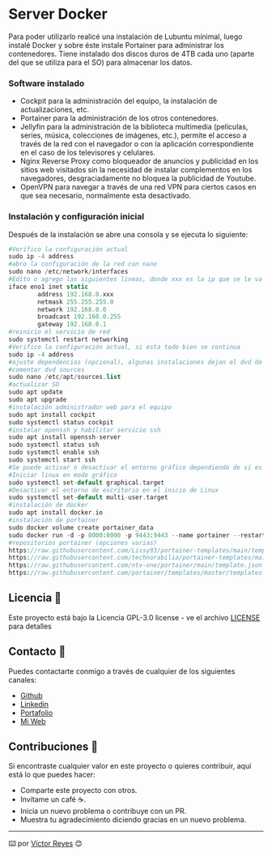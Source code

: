 # Server Docker
Para poder utilizarlo realicé una instalación de Lubuntu mínimal, luego instalé Docker y sobre éste instale Portainer para administrar los contenedores.
Tiene instalado dos discos duros de 4TB cada uno (aparte del que se utiliza para el SO) para almacenar los datos.

### Software instalado
- Cockpit para la administración del equipo, la instalación de actualizaciones, etc.
- Portainer para la administración de los otros contenedores.
- Jellyfin para la administración de la biblioteca multimedia (películas, series, música, colecciones de imágenes, etc.), permite el acceso a través de la red con el navegador o con la aplicación correspondiente en el caso de los televisores y celulares.
- Nginx Reverse Proxy como bloqueador de anuncios y publicidad en los sitios web visitados sin la necesidad de instalar complementos en los navegadores, desgraciadamente no bloquea la publicidad de Youtube.
- OpenVPN para navegar a través de una red VPN para ciertos casos en que sea necesario, normalmente esta desactivado.

### Instalación y configuración inicial
Después de la instalación se abre una consola y se ejecuta lo siguiente:

```php
#Verifico la configuración actual
sudo ip -4 address
#abro la configuración de la red con nano
sudo nano /etc/network/interfaces
#Edito o agrego las siguientes lineas, donde xxx es la ip que se le va a asignar al equipo
iface eno1 inet static
        address 192.168.0.xxx
        netmask 255.255.255.0
        network 192.168.0.0
        broadcast 192.168.0.255
        gateway 192.168.0.1
#reinicio el servicio de red
sudo systemctl restart networking
#Verifico la configuración actual, si esta todo bien se continua
sudo ip -4 address
#ajuste dependencias (opcional), algunas instalaciones dejan el dvd de instalación como sources, dando un error al tratar de actualizar
#comentar dvd sources
sudo nano /etc/apt/sources.list
#actualizar SO
sudo apt update
sudo apt upgrade
#instalación administrador web para el equipo
sudo apt install cockpit
sudo systemctl status cockpit
#instalar openssh y habilitar servicio ssh
sudo apt install openssh-server
sudo systemctl status ssh
sudo systemctl enable ssh
sudo systemctl start ssh
#Se puede activar o desactivar el entorno gráfico dependiendo de si es necesario o no
#Iniciar linux en modo gráfico
sudo systemctl set-default graphical.target
#Desactivar el entorno de escritorio en el inicio de Linux
sudo systemctl set-default multi-user.target
#instalación de docker
sudo apt install docker.io
#instalación de portainer
sudo docker volume create portainer_data
sudo docker run -d -p 8000:8000 -p 9443:9443 --name portainer --restart=always -v /var/run/docker.sock:/var/run/docker.sock -v portainer_data:/data portainer/portainer-ce:latest
#repositorios portainer (opciones varias)
https://raw.githubusercontent.com/Lissy93/portainer-templates/main/templates.json
https://raw.githubusercontent.com/technorabilia/portainer-templates/main/lsio/templates/templates-2.0.json
https://raw.githubusercontent.com/ntv-one/portainer/main/template.json
https://raw.githubusercontent.com/portainer/templates/master/templates-2.0.json
```


## Licencia 📄
Este proyecto está bajo la Licencia GPL-3.0 license - ve el archivo [LICENSE](LICENSE) para detalles

## Contacto 📖
Puedes contactarte conmigo a través de cualquier de los siguientes canales:
- [Github](https://github.com/tenshi98)
- [Linkedin](https://www.linkedin.com/in/victor-reyes-galvez/)
- [Portafolio](https://tenshi98.github.io/portafolio/)
- [Mi Web](https://web.digitalcreations.cl/)

## Contribuciones 🎁
Si encontraste cualquier valor en este proyecto o quieres contribuir, aquí está lo que puedes hacer:

- Comparte este proyecto con otros.
- Invítame un café ☕.
- Inicia un nuevo problema o contribuye con un PR.
- Muestra tu agradecimiento diciendo gracias en un nuevo problema.

---

⌨️ por [Víctor Reyes](https://github.com/tenshi98) 😊